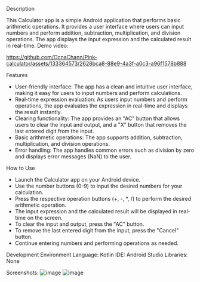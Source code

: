 
Description

This Calculator app is a simple Android application that performs basic arithmetic operations. 
It provides a user interface where users can input numbers and perform addition, subtraction, multiplication, and division operations. 
The app displays the input expression and the calculated result in real-time.
Demo video:

https://github.com/OcnaChann/Pink-calculator/assets/133364573/2628bca8-88e9-4a3f-a0c3-a96f1578b888



Features
   - User-friendly interface: The app has a clean and intuitive user interface, making it easy for users to input numbers and perform calculations.
   - Real-time expression evaluation: As users input numbers and perform operations, the app evaluates the expression in real-time and displays the result instantly.
   - Clearing functionality: The app provides an "AC" button that allows users to clear the input and output, and a "X" button that removes the last entered digit from the input.
   - Basic arithmetic operations: The app supports addition, subtraction, multiplication, and division operations.
   - Error handling: The app handles common errors such as division by zero and displays error messages (NaN) to the user.

How to Use
   - Launch the Calculator app on your Android device.
   - Use the number buttons (0-9) to input the desired numbers for your calculation.
   - Press the respective operation buttons (+, -, *, /) to perform the desired arithmetic operation.
   - The input expression and the calculated result will be displayed in real-time on the screen.
   - To clear the input and output, press the "AC" button.
   - To remove the last entered digit from the input, press the "Cancel" button.
   - Continue entering numbers and performing operations as needed.

Development Environment
    Language: Kotlin
    IDE: Android Studio
    Libraries: None

Screenshots:
![image](https://github.com/OcnaChann/Pink-calculator/assets/133364573/cadc783c-fa13-42a5-9338-df7b38779e7a)
![image](https://github.com/OcnaChann/Pink-calculator/assets/133364573/215f7a80-accb-4ea2-8147-72108d0aaed2)



